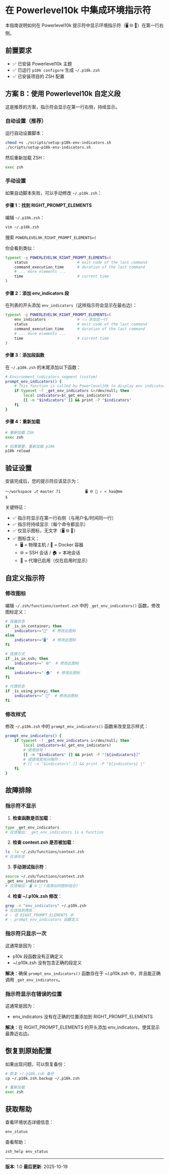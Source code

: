 # 在 Powerlevel10k 中集成环境指示符

本指南说明如何在 Powerlevel10k 提示符中显示环境指示符（🖥️ 🌐 🔐）在第一行右侧。

## 前置要求

- ✅ 已安装 Powerlevel10k 主题
- ✅ 已运行 `p10k configure` 生成 `~/.p10k.zsh`
- ✅ 已安装项目的 ZSH 配置

## 方案 B：使用 Powerlevel10k 自定义段

这是推荐的方案，指示符会显示在第一行右侧，持续显示。

### 自动设置（推荐）

运行自动设置脚本：

```bash
chmod +x ./scripts/setup-p10k-env-indicators.sh
./scripts/setup-p10k-env-indicators.sh
```

然后重新加载 ZSH：

```bash
exec zsh
```

### 手动设置

如果自动脚本失败，可以手动修改 `~/.p10k.zsh`：

#### 步骤 1：找到 RIGHT_PROMPT_ELEMENTS

编辑 `~/.p10k.zsh`：

```bash
vim ~/.p10k.zsh
```

搜索 `POWERLEVEL9K_RIGHT_PROMPT_ELEMENTS=(`

你会看到类似：

```bash
typeset -g POWERLEVEL9K_RIGHT_PROMPT_ELEMENTS=(
    status                      # exit code of the last command
    command_execution_time      # duration of the last command
    # ... more elements ...
    time                        # current time
)
```

#### 步骤 2：添加 env_indicators 段

在列表的开头添加 `env_indicators`（这样指示符会显示在最右边）：

```bash
typeset -g POWERLEVEL9K_RIGHT_PROMPT_ELEMENTS=(
    env_indicators              # 👈 添加这一行
    status                      # exit code of the last command
    command_execution_time      # duration of the last command
    # ... more elements ...
    time                        # current time
)
```

#### 步骤 3：添加段函数

在 `~/.p10k.zsh` 的末尾添加以下函数：

```bash
# Environment indicators segment (custom)
prompt_env_indicators() {
    # This function is called by Powerlevel10k to display env indicators
    if typeset -f _get_env_indicators &>/dev/null; then
        local indicators=$(_get_env_indicators)
        [[ -n "$indicators" ]] && print -P "$indicators"
    fi
}
```

#### 步骤 4：重新加载

```bash
# 重新加载 ZSH
exec zsh

# 如果需要，重新加载 p10k
p10k reload
```

## 验证设置

安装完成后，您的提示符应该显示为：

```
～/workspace ⎇ master 71           🖥️ 🌐 🔐 ✓ < hao@mm
$
```

关键特征：
- ✅ 指示符显示在第一行右侧（与用户名/时间同一行）
- ✅ 指示符持续显示（每个命令都显示）
- ✅ 仅显示图标，无文字（🖥️ 🌐 🔐）
- ✅ 图标含义：
  - 🖥️ = 物理主机 / 🐳 = Docker 容器
  - 🌐 = SSH 会话 / 🏠 = 本地会话
  - 🔐 = 代理已启用（仅在启用时显示）

## 自定义指示符

### 修改图标

编辑 `~/.zsh/functions/context.zsh` 中的 `_get_env_indicators()` 函数，修改图标定义：

```bash
# 容器状态
if _is_in_container; then
    indicators+="🐳"  # 修改此图标
else
    indicators+="🖥️"  # 修改此图标
fi

# 连接方式
if _is_in_ssh; then
    indicators+=" 🌐"  # 修改此图标
else
    indicators+=" 🏠"  # 修改此图标
fi

# 代理状态
if _is_using_proxy; then
    indicators+=" 🔐"  # 修改此图标
fi
```

### 修改样式

修改 `~/.p10k.zsh` 中的 `prompt_env_indicators()` 函数来改变显示样式：

```bash
prompt_env_indicators() {
    if typeset -f _get_env_indicators &>/dev/null; then
        local indicators=$(_get_env_indicators)
        # 使用括号：
        [[ -n "$indicators" ]] && print -P "[${indicators}]"
        # 或使用其他分隔符：
        # [[ -n "$indicators" ]] && print -P "${indicators} |"
    fi
}
```

## 故障排除

### 指示符不显示

1. **检查函数是否加载**：

```bash
type _get_env_indicators
# 应该输出: _get_env_indicators is a function
```

2. **检查 context.zsh 是否被加载**：

```bash
ls -la ~/.zsh/functions/context.zsh
# 应该存在
```

3. **手动测试指示符**：

```bash
source ~/.zsh/functions/context.zsh
_get_env_indicators
# 应该输出: 🖥️ 🌐 🔐 (或类似的图标组合)
```

4. **检查 ~/.p10k.zsh 修改**：

```bash
grep -n "env_indicators" ~/.p10k.zsh
# 应该找到两处：
# - 在 RIGHT_PROMPT_ELEMENTS 中
# - prompt_env_indicators 函数定义
```

### 指示符只显示一次

这通常是因为：
- p10k 段函数没有正确定义
- ~/.p10k.zsh 没有包含正确的段定义

**解决**：确保 `prompt_env_indicators()` 函数存在于 ~/.p10k.zsh 中，并且能正确调用 `_get_env_indicators`。

### 指示符显示在错误的位置

这通常是因为：
- env_indicators 没有在正确的位置添加到 RIGHT_PROMPT_ELEMENTS

**解决**：在 RIGHT_PROMPT_ELEMENTS 的开头添加 env_indicators，使其显示最靠近右边。

## 恢复到原始配置

如果出现问题，可以恢复备份：

```bash
# 恢复 ~/.p10k.zsh 备份
cp ~/.p10k.zsh.backup ~/.p10k.zsh

# 重新加载
exec zsh
```

## 获取帮助

查看环境状态详细信息：

```bash
env_status
```

查看帮助：

```bash
zsh_help env_status
```

---

**版本**: 1.0
**最后更新**: 2025-10-19
